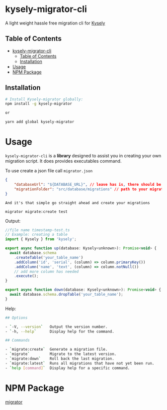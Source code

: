 # kysely-migrator-cli

A light weight hassle free migration cli for [Kysely](https://github.com/koskimas/kysely)

## Table of Contents

- [kysely-migrator-cli](#kysely-migrator-cli)
  - [Table of Contents](#table-of-contents)
  - [Installation](#installation)
- [Usage](#usage)
- [NPM Package](#npm-package)
  

## Installation


```bash
# Install Kysely-migrator globally:
npm install -g kysely-migrator

or 

yarn add global kysely-migrator
```

# Usage

`kysely-migrator-cli` is a **library** designed to assist you in creating your own migration script. It does provides executables command.

To use create a json file call `migrator.json` 

```json
{
    "databaseUrl": "${DATABASE_URL}", // leave has is, there should be an env variable with the same name(your database connection)
    "migrationFolder": "src/database/migrations" // path to your migrations folder
}
```

`And it's that simple go straight ahead and create your migrations`

`migrator migrate:create test`


Output:

```javascript
//file name timestamp-test.ts
// Example: creating a table
import { Kysely } from 'kysely';

export async function up(database: Kysely<unknown>): Promise<void> {
  await database.schema
    .createTable('your_table_name')
    .addColumn('id', 'serial', (column) => column.primaryKey())
    .addColumn('name', 'text', (column) => column.notNull())
    // add more column has needed
    .execute();
}

export async function down(database: Kysely<unknown>): Promise<void> {
  await database.schema.dropTable('your_table_name');
}

```


Help: 

```bash
## Options

- `-V, --version`   Output the version number.
- `-h, --help`      Display help for the command.

## Commands

- `migrate:create`  Generate a migration file.
- `migrate`         Migrate to the latest version.
- `migrate:down`    Roll back the last migration.
- `migrate:latest`  Runs all migrations that have not yet been run.
- `help [command]`  Display help for a specific command.

```

# NPM Package

[migrator](https://www.npmjs.com/package/kysely-migrator-cli?activeTab=readme)